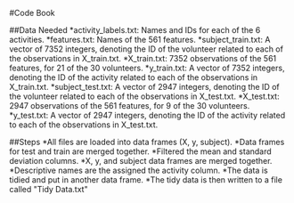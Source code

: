 #Code Book

##Data Needed
*activity_labels.txt: Names and IDs for each of the 6 activities.
*features.txt: Names of the 561 features.
*subject_train.txt: A vector of 7352 integers, denoting the ID of the volunteer related to each of the observations in X_train.txt.
*X_train.txt: 7352 observations of the 561 features, for 21 of the 30 volunteers.
*y_train.txt: A vector of 7352 integers, denoting the ID of the activity related to each of the observations in X_train.txt.
*subject_test.txt: A vector of 2947 integers, denoting the ID of the volunteer related to each of the observations in X_test.txt.
*X_test.txt: 2947 observations of the 561 features, for 9 of the 30 volunteers.
*y_test.txt: A vector of 2947 integers, denoting the ID of the activity related to each of the observations in X_test.txt.


##Steps
*All files are loaded into data frames (X, y, subject).
*Data frames for test and train are merged together.
*Filtered the mean and standard deviation columns.
*X, y, and subject data frames are merged together.
*Descriptive names are the assigned the activity column.
*The data is tidied and put in another data frame.
*The tidy data is then written to a file called "Tidy Data.txt"
